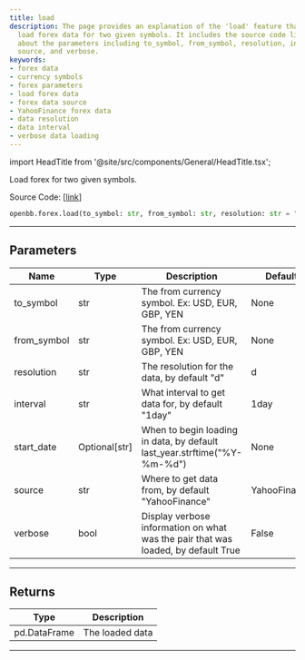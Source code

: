 ```yaml
---
title: load
description: The page provides an explanation of the 'load' feature that is used to
  load forex data for two given symbols. It includes the source code link and details
  about the parameters including to_symbol, from_symbol, resolution, interval, start_date,
  source, and verbose.
keywords:
- forex data
- currency symbols
- forex parameters
- load forex data
- forex data source
- YahooFinance forex data
- data resolution
- data interval
- verbose data loading
---
```


import HeadTitle from '@site/src/components/General/HeadTitle.tsx';

<HeadTitle title="forex.load - Reference | OpenBB SDK Docs" />

Load forex for two given symbols.

Source Code: [[link](https://github.com/OpenBB-finance/OpenBB/tree/main/openbb_terminal/forex/forex_helper.py#L95)]

```python
openbb.forex.load(to_symbol: str, from_symbol: str, resolution: str = "d", interval: str = "1day", start_date: Optional[str] = None, source: str = "YahooFinance", verbose: bool = False)
```

---

## Parameters

| Name | Type | Description | Default | Optional |
| ---- | ---- | ----------- | ------- | -------- |
| to_symbol | str | The from currency symbol. Ex: USD, EUR, GBP, YEN | None | False |
| from_symbol | str | The from currency symbol. Ex: USD, EUR, GBP, YEN | None | False |
| resolution | str | The resolution for the data, by default "d" | d | True |
| interval | str | What interval to get data for, by default "1day" | 1day | True |
| start_date | Optional[str] | When to begin loading in data, by default last_year.strftime("%Y-%m-%d") | None | True |
| source | str | Where to get data from, by default "YahooFinance" | YahooFinance | True |
| verbose | bool | Display verbose information on what was the pair that was loaded, by default True | False | True |


---

## Returns

| Type | Description |
| ---- | ----------- |
| pd.DataFrame | The loaded data |
---
